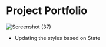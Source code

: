 # Project Portfolio
![Screenshot (37)](https://user-images.githubusercontent.com/81799061/135149230-f511d891-c28d-460d-b507-578d29050f81.png)

- Updating the styles based on State
